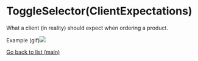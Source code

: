 # ToggleSelector(ClientExpectations)

What a client (in reality) should expect when ordering a product.

Example (gif)![](<https://raw.githubusercontent.com/deivmaik/CodePractice/0-MainMenu/Backup/10-ToggleSelector(ClientExpectations)/ClientExpectations.gif>)

[Go back to list (main)](https://github.com/deivmaik/CodePractice)
